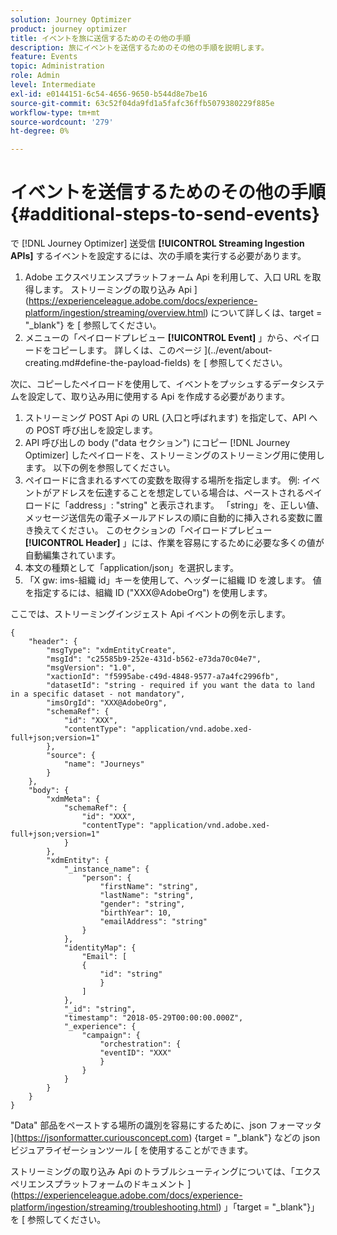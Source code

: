 ```yaml
---
solution: Journey Optimizer
product: journey optimizer
title: イベントを旅に送信するためのその他の手順
description: 旅にイベントを送信するためのその他の手順を説明します。
feature: Events
topic: Administration
role: Admin
level: Intermediate
exl-id: e0144151-6c54-4656-9650-b544d8e7be16
source-git-commit: 63c52f04da9fd1a5fafc36ffb5079380229f885e
workflow-type: tm+mt
source-wordcount: '279'
ht-degree: 0%

---
```


# イベントを送信するためのその他の手順 {#additional-steps-to-send-events}

で [!DNL Journey Optimizer] 送受信 **[!UICONTROL Streaming Ingestion APIs]** するイベントを設定するには、次の手順を実行する必要があります。

1. Adobe エクスペリエンスプラットフォーム Api を利用して、入口 URL を取得します。 ストリーミングの取り込み Api ](https://experienceleague.adobe.com/docs/experience-platform/ingestion/streaming/overview.html) について詳しくは、target = &quot;_blank&quot;} を [ 参照してください。
1. メニューの「ペイロードプレビュー **[!UICONTROL Event]** 」から、ペイロードをコピーします。 詳しくは、このページ ](../event/about-creating.md#define-the-payload-fields) を [ 参照してください。

次に、コピーしたペイロードを使用して、イベントをプッシュするデータシステムを設定して、取り込み用に使用する Api を作成する必要があります。

1. ストリーミング POST Api の URL (入口と呼ばれます) を指定して、API への POST 呼び出しを設定します。
1. API 呼び出しの body (&quot;data セクション&quot;) にコピー [!DNL Journey Optimizer] したペイロードを、ストリーミングのストリーミング用に使用します。 以下の例を参照してください。
1. ペイロードに含まれるすべての変数を取得する場所を指定します。 例: イベントがアドレスを伝達することを想定している場合は、ペーストされるペイロードに「address」: &quot;string&quot; と表示されます。 「string」を、正しい値、メッセージ送信先の電子メールアドレスの順に自動的に挿入される変数に置き換えてください。 このセクションの「ペイロードプレビュー **[!UICONTROL Header]** 」には、作業を容易にするために必要な多くの値が自動編集されています。
1. 本文の種類として「application/json」を選択します。
1. 「X gw: ims-組織 id」キーを使用して、ヘッダーに組織 ID を渡します。 値を指定するには、組織 ID (&quot;XXX@AdobeOrg&quot;) を使用します。

ここでは、ストリーミングインジェスト Api イベントの例を示します。

```
{
    "header": {
        "msgType": "xdmEntityCreate",
        "msgId": "c25585b9-252e-431d-b562-e73da70c04e7",
        "msgVersion": "1.0",
        "xactionId": "f5995abe-c49d-4848-9577-a7a4fc2996fb",
        "datasetId": "string - required if you want the data to land in a specific dataset - not mandatory",
        "imsOrgId": "XXX@AdobeOrg",
        "schemaRef": {
            "id": "XXX",
            "contentType": "application/vnd.adobe.xed-full+json;version=1"
        },
        "source": {
            "name": "Journeys"
        }
    },
    "body": {
        "xdmMeta": {
            "schemaRef": {
                "id": "XXX",
                "contentType": "application/vnd.adobe.xed-full+json;version=1"
            }
        },
        "xdmEntity": {
            "_instance_name": {
                "person": {
                    "firstName": "string",
                    "lastName": "string",
                    "gender": "string",
                    "birthYear": 10,
                    "emailAddress": "string"
                }
            },
            "identityMap": {
                "Email": [
                {
                    "id": "string"
                    }
                ]
            },
            "_id": "string",
            "timestamp": "2018-05-29T00:00:00.000Z",
            "_experience": {
                "campaign": {
                    "orchestration": {
                    "eventID": "XXX"
                    }
                }
            }
        }
    }
}
```

&quot;Data&quot; 部品をペーストする場所の識別を容易にするために、json フォーマッタ ](https://jsonformatter.curiousconcept.com) {target = &quot;_blank&quot;} などの json ビジュアライゼーションツール [ を使用することができます。

ストリーミングの取り込み Api のトラブルシューティングについては、「エクスペリエンスプラットフォームのドキュメント ](https://experienceleague.adobe.com/docs/experience-platform/ingestion/streaming/troubleshooting.html) 」「target = &quot;_blank&quot;}」を [ 参照してください。
